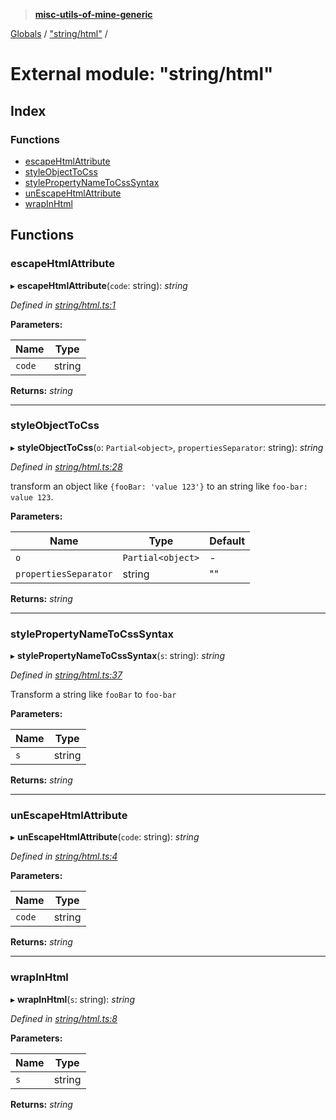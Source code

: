 > **[misc-utils-of-mine-generic](../README.md)**

[Globals](../globals.md) / ["string/html"](_string_html_.md) /

# External module: "string/html"

## Index

### Functions

* [escapeHtmlAttribute](_string_html_.md#escapehtmlattribute)
* [styleObjectToCss](_string_html_.md#styleobjecttocss)
* [stylePropertyNameToCssSyntax](_string_html_.md#stylepropertynametocsssyntax)
* [unEscapeHtmlAttribute](_string_html_.md#unescapehtmlattribute)
* [wrapInHtml](_string_html_.md#wrapinhtml)

## Functions

###  escapeHtmlAttribute

▸ **escapeHtmlAttribute**(`code`: string): *string*

*Defined in [string/html.ts:1](https://github.com/cancerberoSgx/misc-utils-of-mine/blob/ca10768/misc-utils-of-mine-generic/src/string/html.ts#L1)*

**Parameters:**

Name | Type |
------ | ------ |
`code` | string |

**Returns:** *string*

___

###  styleObjectToCss

▸ **styleObjectToCss**(`o`: `Partial<object>`, `propertiesSeparator`: string): *string*

*Defined in [string/html.ts:28](https://github.com/cancerberoSgx/misc-utils-of-mine/blob/ca10768/misc-utils-of-mine-generic/src/string/html.ts#L28)*

transform an object like `{fooBar: 'value 123'}` to an string like `foo-bar: value 123`.

**Parameters:**

Name | Type | Default |
------ | ------ | ------ |
`o` | `Partial<object>` | - |
`propertiesSeparator` | string | "" |

**Returns:** *string*

___

###  stylePropertyNameToCssSyntax

▸ **stylePropertyNameToCssSyntax**(`s`: string): *string*

*Defined in [string/html.ts:37](https://github.com/cancerberoSgx/misc-utils-of-mine/blob/ca10768/misc-utils-of-mine-generic/src/string/html.ts#L37)*

Transform a string like `fooBar` to `foo-bar`

**Parameters:**

Name | Type |
------ | ------ |
`s` | string |

**Returns:** *string*

___

###  unEscapeHtmlAttribute

▸ **unEscapeHtmlAttribute**(`code`: string): *string*

*Defined in [string/html.ts:4](https://github.com/cancerberoSgx/misc-utils-of-mine/blob/ca10768/misc-utils-of-mine-generic/src/string/html.ts#L4)*

**Parameters:**

Name | Type |
------ | ------ |
`code` | string |

**Returns:** *string*

___

###  wrapInHtml

▸ **wrapInHtml**(`s`: string): *string*

*Defined in [string/html.ts:8](https://github.com/cancerberoSgx/misc-utils-of-mine/blob/ca10768/misc-utils-of-mine-generic/src/string/html.ts#L8)*

**Parameters:**

Name | Type |
------ | ------ |
`s` | string |

**Returns:** *string*